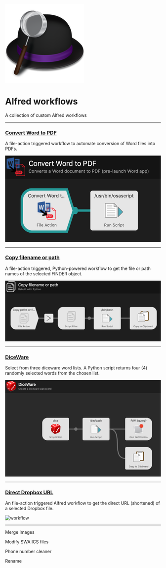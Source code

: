 ![](https://github.com/woodwerk/alfred_workflows/blob/master/alfred.png?raw=true)
# Alfred workflows 

A collection of custom Alfred workflows

***

### [Convert Word to PDF](https://github.com/woodwerk/alfred_convertWord2PDF)

A file-action triggered workflow to automate conversion of Word files into PDFs.

![workflow](https://raw.githubusercontent.com/woodwerk/alfred_convertWord2PDF/master/convertWord2PDF.png)
***

### [Copy filename or path](https://github.com/woodwerk/alfred_copy_file_path)

A file-action triggered, Python-powered workflow to get the file or path names of the selected FINDER object.

![workflow](https://raw.githubusercontent.com/woodwerk/alfred_copy_file_path/master/alfred_copy_file_path.png)
***

### [DiceWare](https://github.com/woodwerk/alfred_diceware)

Select from three diceware word lists. A Python script returns four (4) randomly selected words from the chosen list.

![workflow](https://github.com/woodwerk/alfred_diceware/raw/master/diceware.png)
***

### [Direct Dropbox URL](https://github.com/woodwerk/alfred_directDB)

An file-action triggered Alfred workflow to get the direct URL (shortened) of a selected Dropbox file.

![workflow](https://github.com/woodwerk/alfred_directDB/raw/master/alfred_directDB.jpg)
***

Merge Images

Modify SWA ICS files

Phone number cleaner

Rename
